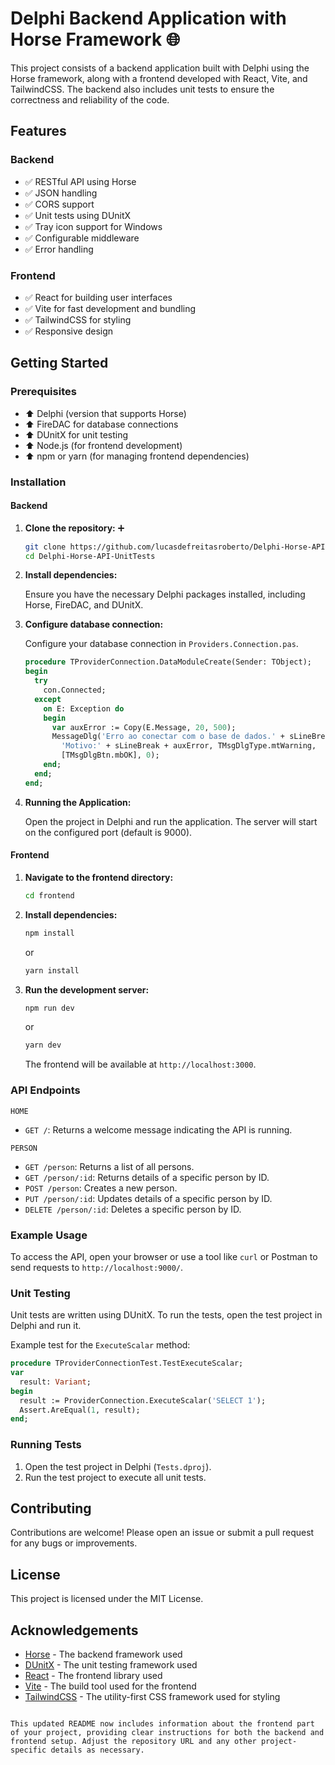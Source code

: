 # Delphi Backend Application with Horse Framework :globe_with_meridians:

This project consists of a backend application built with Delphi using the Horse framework, along with a frontend developed with React, Vite, and TailwindCSS. The backend also includes unit tests to ensure the correctness and reliability of the code.

## Features

### Backend

- :white_check_mark: RESTful API using Horse
- :white_check_mark: JSON handling
- :white_check_mark: CORS support
- :white_check_mark: Unit tests using DUnitX
- :white_check_mark: Tray icon support for Windows
- :white_check_mark: Configurable middleware
- :white_check_mark: Error handling

### Frontend

- :white_check_mark: React for building user interfaces
- :white_check_mark: Vite for fast development and bundling
- :white_check_mark: TailwindCSS for styling
- :white_check_mark: Responsive design

## Getting Started

### Prerequisites

- :arrow_up: Delphi (version that supports Horse)
- :arrow_up: FireDAC for database connections
- :arrow_up: DUnitX for unit testing
- :arrow_up: Node.js (for frontend development)
- :arrow_up: npm or yarn (for managing frontend dependencies)

### Installation

#### Backend

1. **Clone the repository:** :heavy_plus_sign:

    ```sh
    git clone https://github.com/lucasdefreitasroberto/Delphi-Horse-API-UnitTests.git
    cd Delphi-Horse-API-UnitTests
    ```

2. **Install dependencies:**

    Ensure you have the necessary Delphi packages installed, including Horse, FireDAC, and DUnitX.

3. **Configure database connection:**

    Configure your database connection in `Providers.Connection.pas`.

    ```pascal
    procedure TProviderConnection.DataModuleCreate(Sender: TObject);
    begin
      try
        con.Connected;
      except
        on E: Exception do
        begin
          var auxError := Copy(E.Message, 20, 500);
          MessageDlg('Erro ao conectar com o base de dados.' + sLineBreak +
            'Motivo:' + sLineBreak + auxError, TMsgDlgType.mtWarning,
            [TMsgDlgBtn.mbOK], 0);
        end;
      end;
    end;
    ```

4. **Running the Application:**

    Open the project in Delphi and run the application. The server will start on the configured port (default is 9000).

#### Frontend

1. **Navigate to the frontend directory:**

    ```sh
    cd frontend
    ```

2. **Install dependencies:**

    ```sh
    npm install
    ```

    or

    ```sh
    yarn install
    ```

3. **Run the development server:**

    ```sh
    npm run dev
    ```

    or

    ```sh
    yarn dev
    ```

    The frontend will be available at `http://localhost:3000`.

### API Endpoints
`HOME`

- `GET /`: Returns a welcome message indicating the API is running.

`PERSON`
- `GET /person`: Returns a list of all persons.
- `GET /person/:id`: Returns details of a specific person by ID.
- `POST /person`: Creates a new person.
- `PUT /person/:id`: Updates details of a specific person by ID.
- `DELETE /person/:id`: Deletes a specific person by ID.

### Example Usage

To access the API, open your browser or use a tool like `curl` or Postman to send requests to `http://localhost:9000/`.

### Unit Testing

Unit tests are written using DUnitX. To run the tests, open the test project in Delphi and run it.

Example test for the `ExecuteScalar` method:

```pascal
procedure TProviderConnectionTest.TestExecuteScalar;
var
  result: Variant;
begin
  result := ProviderConnection.ExecuteScalar('SELECT 1');
  Assert.AreEqual(1, result);
end;
```

### Running Tests

1. Open the test project in Delphi (`Tests.dproj`).
2. Run the test project to execute all unit tests.

## Contributing

Contributions are welcome! Please open an issue or submit a pull request for any bugs or improvements.

## License

This project is licensed under the MIT License.

## Acknowledgements

- [Horse](https://github.com/HashLoad/horse) - The backend framework used
- [DUnitX](https://github.com/VSoftTechnologies/DUnitX) - The unit testing framework used
- [React](https://reactjs.org/) - The frontend library used
- [Vite](https://vitejs.dev/) - The build tool used for the frontend
- [TailwindCSS](https://tailwindcss.com/) - The utility-first CSS framework used for styling
```

This updated README now includes information about the frontend part of your project, providing clear instructions for both the backend and frontend setup. Adjust the repository URL and any other project-specific details as necessary.
